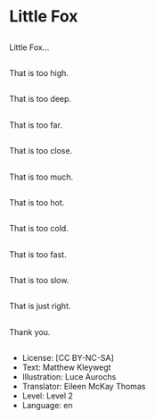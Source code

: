 # Little Fox

##
Little Fox...

##
That is too high.

##
That is too deep.

##
That is too far.

##
That is too close.

##
That is too much.

##
That is too hot.

##
That is too cold.

##
That is too fast.

##
That is too slow.

##
That is just right.

##
Thank you.

##
* License: [CC BY-NC-SA]
* Text: Matthew Kleywegt
* Illustration: Luce Aurochs
* Translator: Eileen McKay Thomas
* Level: Level 2
* Language: en
